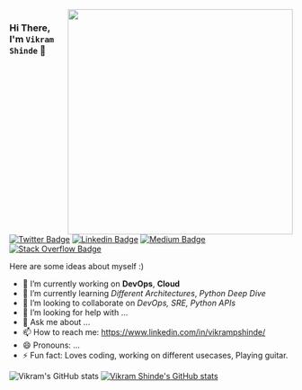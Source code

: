 <img align="right" width="400" src="https://www.cerebro.fit/uploads/thumbnails/course_thumbnails/course_thumbnail_default_70.jpg" />

### Hi There, I'm `Vikram Shinde` 👋

[![Twitter Badge](https://img.shields.io/badge/-@vikshinde-1ca0f1?style=flat-square&labelColor=1ca0f1&logo=twitter&logoColor=white&link=https://twitter.com/cloudRss)](https://twitter.com/vikshinde) 
[![Linkedin Badge](https://img.shields.io/badge/-vikramshinde-blue?style=flat-square&logo=Linkedin&logoColor=white&link=https://www.linkedin.com/in/vikrampshinde/)](https://www.linkedin.com/in/vikrampshinde/) 
[![Medium Badge](https://img.shields.io/badge/Medium-12100E?style=for-the-badge&logo=medium&logoColor=white&link=http://www.vikramshinde.medium.com.com/)](https://vikramshinde.medium.com/)
[![Stack Overflow Badge](https://img.shields.io/badge/Stack_Overflow-FE7A16?style=for-the-badge&logo=stack-overflow&logoColor=white)](https://stackoverflow.com/users/8368746/vikram-shinde?tab=profile)


<!--
**vikramshinde12/vikramshinde12** is a ✨ _special_ ✨ repository because its `README.md` (this file) appears on your GitHub profile.
-->

Here are some ideas about myself :)

- 🔭 I’m currently working on **DevOps**, **Cloud**
- 🌱 I’m currently learning *Different Architectures*, *Python Deep Dive*
- 👯 I’m looking to collaborate on *DevOps, SRE, Python APIs* 
- 🤔 I’m looking for help with ...
- 💬 Ask me about ...
- 📫 How to reach me: https://www.linkedin.com/in/vikrampshinde/
- 😄 Pronouns: ...
- ⚡ Fun fact: Loves coding, working on different usecases, Playing guitar.


![Vikram's GitHub stats](https://github-readme-stats.vercel.app/api?username=vikramshinde12&&layout=compact&theme=algolia)
[![Vikram Shinde's GitHub stats](https://github-readme-stats.vercel.app/api/top-langs?username=vikramshinde12&count_private=true&theme=algolia&layout=compact)](https://github.com/vikramshinde12/github-readme-stats)


